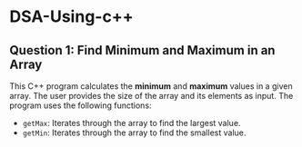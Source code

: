 # DSA-Using-c++

## Question 1: Find Minimum and Maximum in an Array

This C++ program calculates the **minimum** and **maximum** values in a given array. The user provides the size of the array and its elements as input. The program uses the following functions:
- `getMax`: Iterates through the array to find the largest value.
- `getMin`: Iterates through the array to find the smallest value.
